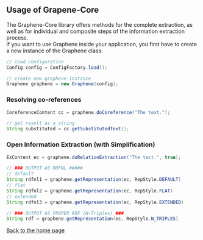 ## Usage of Grapene-Core

The Graphene-Core library offers methods for the complete extraction, as well as for individual and composite steps of the information extraction process.  
If you want to use Graphene inside your application, you first have to create a new instance of the Graphene class:

```java
// load configuration
Config config = ConfigFactory.load();

// create new graphene-instance
Graphene graphene = new Graphene(config);
```

### Resolving co-references

```java
CoreferenceContent cc = graphene.doCoreference("The text.");

// get result as a string
String substituted = cc.getSubstitutedText();
```

### Open Information Extraction (with Simplification)

```java
ExContent ec = graphene.doRelationExtraction("The text.", true);

// ### OUTPUT AS RDFNL #####
// default
String rdfnl1 = graphene.getRepresentation(ec, RepStyle.DEFAULT)
// flat 
String rdfnl2 = graphene.getRepresentation(ec, RepStyle.FLAT)
// extended
String rdfnl3 = graphene.getRepresentation(ec, RepStyle.EXTENDED)

// ### OUTPUT AS PROPER RDF (N-Triples) ###
String rdf = graphene.getRepresentation(ec, RepStyle.N_TRIPLES)
```

[Back to the home page](../README.md)